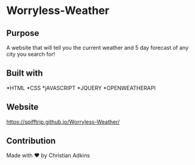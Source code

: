 # Worryless-Weather
## Purpose
A website that will tell you the current weather and 5 day forecast of any city you 
search for!

## Built with
*HTML
*CSS
*jAVASCRIPT
*JQUERY
*OPENWEATHERAPI

## Website
https://spifftrip.github.io/Worryless-Weather/

## Contribution
Made with ❤️ by Christian Adkins
